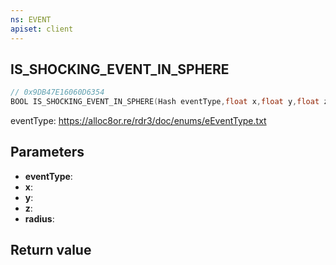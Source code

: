 ```yaml
---
ns: EVENT
apiset: client
---
```

## IS_SHOCKING_EVENT_IN_SPHERE

```c
// 0x9DB47E16060D6354
BOOL IS_SHOCKING_EVENT_IN_SPHERE(Hash eventType,float x,float y,float z,float radius);
```

eventType: https://alloc8or.re/rdr3/doc/enums/eEventType.txt

## Parameters
* **eventType**:
* **x**:
* **y**:
* **z**:
* **radius**:

## Return value

